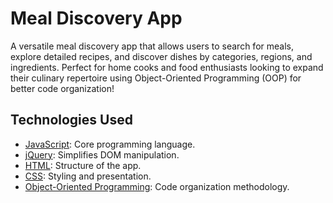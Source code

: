 # Meal Discovery App

A versatile meal discovery app that allows users to search for meals, explore detailed recipes, and discover dishes by categories, regions, and ingredients. Perfect for home cooks and food enthusiasts looking to expand their culinary repertoire using Object-Oriented Programming (OOP) for better code organization!

## Technologies Used

- [JavaScript](https://developer.mozilla.org/en-US/docs/Web/JavaScript): Core programming language.
- [jQuery](https://jquery.com/): Simplifies DOM manipulation.
- [HTML](https://developer.mozilla.org/en-US/docs/Web/HTML): Structure of the app.
- [CSS](https://developer.mozilla.org/en-US/docs/Web/CSS): Styling and presentation.
- [Object-Oriented Programming](https://en.wikipedia.org/wiki/Object-oriented_programming): Code organization methodology.

